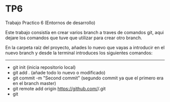 # TP6
Trabajo Practico 6 (Entornos de desarrollo)

Este trabajo consistía en crear varios branch a traves de comandos git, aqui dejare los comandos que tuve que utilizar para crear
otro branch.

En la carpeta raíz del proyecto, añades lo nuevo que vayas a introducir en el nuevo branch y desde la terminal introduces los siguientes
comandos:

---

> 
- git init (inicia repositorio local)
- git add . (añade todo lo nuevo o modificado)
- git commit -m "Second commit" (segundo commit ya que el primero era en el branch master)
- git remote add origin https://github.com/<usuariogithub>/<nombrerepositorio>.git
- git 

